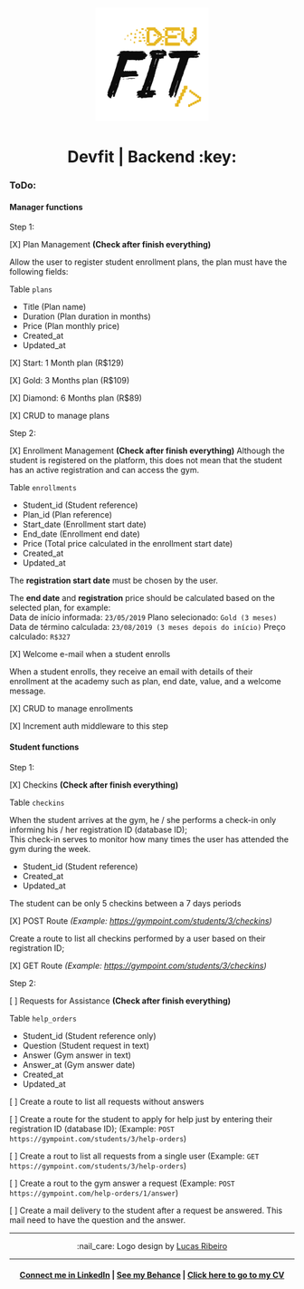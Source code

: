 <h1 align="center">
  <img alt="Devfit" title="Devfit" src="readme/logo-black.png" width="200px" />
</h1>

<h1 align="center">
  Devfit | Backend :key:
</h1>

<h3>ToDo:</h3>

<h4>Manager functions</h4>

Step 1:

[X] Plan Management **(Check after finish everything)**

Allow the user to register student enrollment plans, the plan must have the following fields:

Table `plans`

* Title (Plan name)
* Duration (Plan duration in months)
* Price (Plan monthly price)
* Created_at
* Updated_at

[X] Start: 1 Month plan (R$129)

[X] Gold: 3 Months plan (R$109)

[X] Diamond: 6 Months plan (R$89)

[X] CRUD to manage plans

Step 2:

[X] Enrollment Management **(Check after finish everything)**
Although the student is registered on the platform, this does not mean that the student has an active registration and can access the gym.

Table `enrollments`

* Student_id (Student reference)
* Plan_id (Plan reference)
* Start_date (Enrollment start date)
* End_date (Enrollment end date)
* Price (Total price calculated in the enrollment start date)
* Created_at
* Updated_at

The **registration start date** must be chosen by the user.

The **end date** and **registration** price should be calculated based on the selected plan, for example: <br/>
Data de início informada: `23/05/2019` Plano selecionado: `Gold (3 meses)` Data de término calculada: `23/08/2019 (3 meses depois do início)` Preço calculado: `R$327`

[X] Welcome e-mail when a student enrolls

When a student enrolls, they receive an email with details of their enrollment at the academy such as plan, end date, value, and a welcome message.

[X] CRUD to manage enrollments

[X] Increment auth middleware to this step

<h4>Student functions</h4>

Step 1:

[X] Checkins **(Check after finish everything)**

Table `checkins`

When the student arrives at the gym, he / she performs a check-in only informing his / her registration ID (database ID); <br/>
This check-in serves to monitor how many times the user has attended the gym during the week.

* Student_id (Student reference)
* Created_at
* Updated_at

The student can be only 5 checkins between a 7 days periods

[X] POST Route *(Example: https://gympoint.com/students/3/checkins)*

Create a route to list all checkins performed by a user based on their registration ID;

[X] GET Route *(Example: https://gympoint.com/students/3/checkins)*

Step 2:

[ ] Requests for Assistance **(Check after finish everything)**

Table `help_orders`

* Student_id (Student reference only)
* Question (Student request in text)
* Answer (Gym answer in text)
* Answer_at (Gym answer date)
* Created_at
* Updated_at

[ ] Create a route to list all requests without answers

[ ] Create a route for the student to apply for help just by entering their registration ID (database ID); (Example: `POST https://gympoint.com/students/3/help-orders`)

[ ] Create a rout to list all requests from a single user (Example: `GET https://gympoint.com/students/3/help-orders`)

[ ] Create a rout to the gym answer a request (Example: `POST https://gympoint.com/help-orders/1/answer`)

[ ] Create a mail delivery to the student after a request be answered. This mail need to have the question and the answer.

<hr/>

<p align="center">
:nail_care: Logo design by <a href="https://www.behance.net/lucasrvr" target="_blank">Lucas Ribeiro</a>
</p>

<hr/>

<h4 align="center">
<a href="http://linkedin.com/in/leonardoalmeida99">Connect me in LinkedIn</a> | <a href="http://behance.net/almeida99">See my Behance</a> | <a href="https://leunardo.dev">Click here to go to my CV</a>
</h4>
